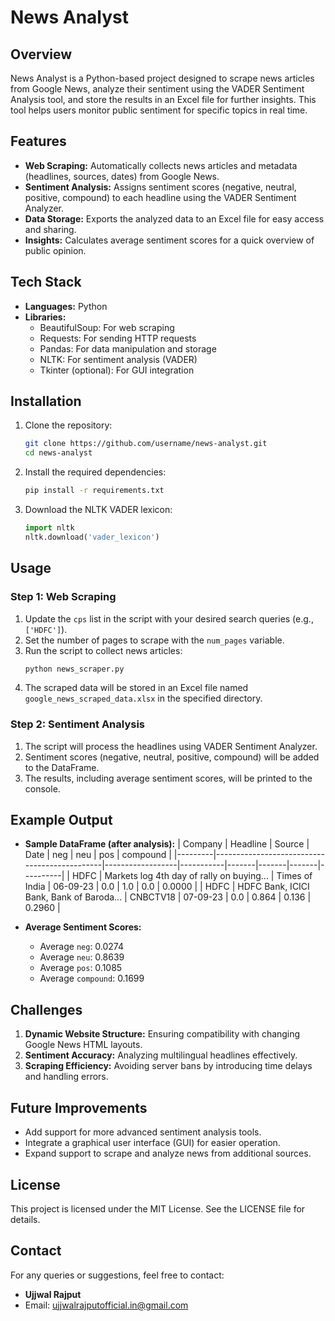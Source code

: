 # News Analyst

## Overview
News Analyst is a Python-based project designed to scrape news articles from Google News, analyze their sentiment using the VADER Sentiment Analysis tool, and store the results in an Excel file for further insights. This tool helps users monitor public sentiment for specific topics in real time.

## Features
- **Web Scraping:** Automatically collects news articles and metadata (headlines, sources, dates) from Google News.
- **Sentiment Analysis:** Assigns sentiment scores (negative, neutral, positive, compound) to each headline using the VADER Sentiment Analyzer.
- **Data Storage:** Exports the analyzed data to an Excel file for easy access and sharing.
- **Insights:** Calculates average sentiment scores for a quick overview of public opinion.

## Tech Stack
- **Languages:** Python
- **Libraries:**
  - BeautifulSoup: For web scraping
  - Requests: For sending HTTP requests
  - Pandas: For data manipulation and storage
  - NLTK: For sentiment analysis (VADER)
  - Tkinter (optional): For GUI integration

## Installation

1. Clone the repository:
   ```bash
   git clone https://github.com/username/news-analyst.git
   cd news-analyst
   ```
2. Install the required dependencies:
   ```bash
   pip install -r requirements.txt
   ```
3. Download the NLTK VADER lexicon:
   ```python
   import nltk
   nltk.download('vader_lexicon')
   ```

## Usage

### Step 1: Web Scraping
1. Update the `cps` list in the script with your desired search queries (e.g., `['HDFC']`).
2. Set the number of pages to scrape with the `num_pages` variable.
3. Run the script to collect news articles:
   ```bash
   python news_scraper.py
   ```
4. The scraped data will be stored in an Excel file named `google_news_scraped_data.xlsx` in the specified directory.

### Step 2: Sentiment Analysis
1. The script will process the headlines using VADER Sentiment Analyzer.
2. Sentiment scores (negative, neutral, positive, compound) will be added to the DataFrame.
3. The results, including average sentiment scores, will be printed to the console.

## Example Output
- **Sample DataFrame (after analysis):**
  | Company | Headline                                      | Source           | Date      | neg   | neu   | pos   | compound |
  |---------|----------------------------------------------|------------------|-----------|-------|-------|-------|----------|
  | HDFC    | Markets log 4th day of rally on buying...    | Times of India   | 06-09-23  | 0.0   | 1.0   | 0.0   | 0.0000   |
  | HDFC    | HDFC Bank, ICICI Bank, Bank of Baroda...     | CNBCTV18         | 07-09-23  | 0.0   | 0.864 | 0.136 | 0.2960   |

- **Average Sentiment Scores:**
  - Average `neg`: 0.0274
  - Average `neu`: 0.8639
  - Average `pos`: 0.1085
  - Average `compound`: 0.1699

## Challenges
1. **Dynamic Website Structure:** Ensuring compatibility with changing Google News HTML layouts.
2. **Sentiment Accuracy:** Analyzing multilingual headlines effectively.
3. **Scraping Efficiency:** Avoiding server bans by introducing time delays and handling errors.

## Future Improvements
- Add support for more advanced sentiment analysis tools.
- Integrate a graphical user interface (GUI) for easier operation.
- Expand support to scrape and analyze news from additional sources.

## License
This project is licensed under the MIT License. See the LICENSE file for details.

## Contact
For any queries or suggestions, feel free to contact:
- **Ujjwal Rajput**
- Email: [ujjwalrajputofficial.in@gmail.com](mailto:ujjwalrajputofficial.in@gmail.com)
